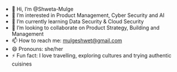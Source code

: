 - 👋 Hi, I’m @Shweta-Mulge
- 👀 I’m interested in Product Management, Cyber Security and AI
- 🌱 I’m currently learning Data Security & Cloud Security
- 💞️ I’m looking to collaborate on Product Strategy, Building and Management
- 📫 How to reach me: mulgeshwet@gmail.com
- 😄 Pronouns: she/her
- ⚡ Fun fact: I love travelling, exploring cultures and trying authentic cuisines

<!---
Shweta-Mulge/Shweta-Mulge is a ✨ special ✨ repository because its `README.md` (this file) appears on your GitHub profile.
You can click the Preview link to take a look at your changes.
--->
